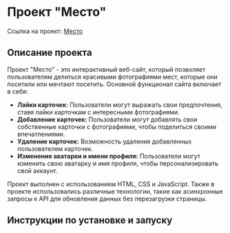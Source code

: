 # Проект "Место"

Ссылка на проект: [Место](https://skadiwagner.github.io/mesto-project-ff/)

## Описание проекта

Проект "Место" - это интерактивный веб-сайт, который позволяет пользователям делиться красивыми фотографиями мест, которые они посетили или мечтают посетить. Основной функционал сайта включает в себя:

- **Лайки карточек:** Пользователи могут выражать свои предпочтения, ставя лайки карточкам с интересными фотографиями.
- **Добавление карточек:** Пользователи могут добавлять свои собственные карточки с фотографиями, чтобы поделиться своими впечатлениями.
- **Удаление карточек:** Возможность удаления добавленных пользователем карточек.
- **Изменение аватарки и имени профиля:** Пользователи могут изменить свою аватарку и имя профиля, чтобы персонализировать свой аккаунт.

Проект выполнен с использованием HTML, CSS и JavaScript. Также в проекте использовались различные технологии, такие как асинхронные запросы к API для обновления данных без перезагрузки страницы.

## Инструкции по установке и запуску
